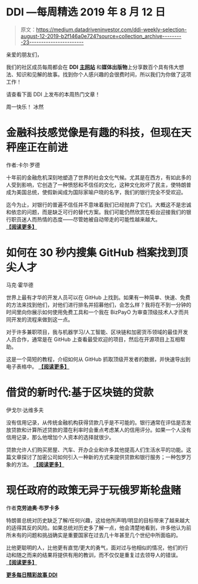 # DDI —每周精选 2019 年 8 月 12 日

> 原文：<https://medium.datadriveninvestor.com/ddi-weekly-selection-august-12-2019-b2f146a0e724?source=collection_archive---------23----------------------->

亲爱的朋友们，

我们的社区成员每周都会在 **DDI** [**主网站**](https://www.datadriveninvestor.com/) 和**媒体出版物**上分享数百个具有伟大想法、知识和见解的故事。找到你个人感兴趣的会很费时间，所以我们为你做了这项工作！

请查看下面 DDI 上发布的本周热门文章！

周一快乐！
冰然

# 金融科技感觉像是有趣的科技，但现在天秤座正在前进

作者:卡尔·罗德

十年前的金融危机深刻地塑造了世界的社会文化气候。尤其是在西方，有如此多的人受到影响，它创造了一种愤怒和不信任的文化，这种文化败坏了民主，使特朗普成为美国总统，使假新闻成为国际家喻户晓的名字，我们的银行完全不受欢迎。

迄今为止，对银行的普遍不信任并不意味着我们已经抛弃了它们。大概这不是忠诚和依恋的问题，而是缺乏可行的替代方案。我们可能仍然欣赏在柜台迎接我们的银行职员迷人而热情的态度——尽管她被自动带走的可能性越来越大。 [**【阅读更多】**](https://www.datadriveninvestor.com/2019/08/05/finchtech-felt-like-funtech-but-now-libra-is-on-its-way/)

# 如何在 30 秒内搜集 GitHub 档案找到顶尖人才

马克·霍华德

世界上最有才华的开发人员可以在 GitHub 上找到。如果有一种简单、快速、免费的方法来找到他们，对他们进行排名并招募他们，会怎么样？我将在不到一分钟的时间里向你展示如何使用免费工具和一个我在 BizPayO 为审查顶级技术人才而共同开发的流程来做到这一点。

对于许多兼职项目，我与机器学习/人工智能、区块链和加密货币领域的最佳开发人员合作，通常是在 GitHub 上查看最受欢迎的项目，然后在开源项目上互相帮助。​

这是一个简短的教程，介绍如何从 GitHub 抓取顶级开发者的数据，并快速导出到电子表格中。 [**【阅读更多】**](https://medium.com/datadriveninvestor/how-to-scrape-github-to-find-top-talent-in-30-seconds-eaa8f4875b3)

# 借贷的新时代:基于区块链的贷款

伊戈尔·达维多夫

没有信用记录，从传统金融机构获得贷款几乎是不可能的。银行通常在评估是否发放贷款和计算所述贷款的潜在利率时会重点考虑某人的信用评分。如果一个人没有信用记录，那么他增加个人资本的选择就很少。

贷款允许人们购买房屋、汽车、开办企业和许多其他提高人们生活水平的功能。这篇文章探讨了加密公司如何引入一种新的方式来提供贷款和银行服务；一种包罗万象的方法。 [**【阅读更多】**](https://www.datadriveninvestor.com/2019/08/08/a-new-era-of-lending-blockchain-based-loans/)

# 现任政府的政策无异于玩俄罗斯轮盘赌

作者**克劳迪奥·布罗卡多**

特朗普总统对历史缺乏了解/任何兴趣，这给他所声明/明显的目标带来了越来越大的适得其反的风险。如果总统对历史多了解一点，他会清楚地看到，许多他认为前所未有的问题和挑战确实是重要国家在过去几十年甚至几个世纪中所面临的。

比他更聪明的人，比他更有直觉/更大的勇气，面对过与他相似的情况，他们的行动和随之而来的结果将提供有用的教训，而不仅仅是重复过去领导人的错误。 [**【阅读更多】**](https://medium.com/datadriveninvestor/current-administrations-policies-amount-to-playing-russian-roulette-99125bd50989)

[**更多每日精彩故事 DDI**](https://www.datadriveninvestor.com/)